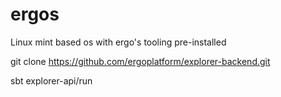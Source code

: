 # ergos

Linux mint based os with ergo's tooling pre-installed

git clone https://github.com/ergoplatform/explorer-backend.git

sbt explorer-api/run
